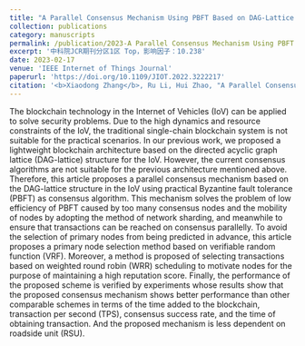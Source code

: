 ```yaml
---
title: "A Parallel Consensus Mechanism Using PBFT Based on DAG-Lattice Structure in the Internet of Vehicles"
collection: publications
category: manuscripts
permalink: /publication/2023-A Parallel Consensus Mechanism Using PBFT Based on DAG-Lattice Structure in the Internet of Vehicles
excerpt: '中科院JCR期刊分区1区 Top，影响因子：10.238'
date: 2023-02-17
venue: 'IEEE Internet of Things Journal'
paperurl: 'https://doi.org/10.1109/JIOT.2022.3222217'
citation: '<b>Xiaodong Zhang</b>, Ru Li, Hui Zhao, "A Parallel Consensus Mechanism Using PBFT Based on DAG-Lattice Structure in the Internet of Vehicles", IEEE Internet of Things Journal, vol. 10, no. 6, pp. 5418-5433, 2023. '
---
```


The blockchain technology in the Internet of Vehicles (IoV) can be applied to solve security problems. Due to the high dynamics and resource constraints of the IoV, the traditional single-chain blockchain system is not suitable for the practical scenarios. In our previous work, we proposed a lightweight blockchain architecture based on the directed acyclic graph lattice (DAG-lattice) structure for the IoV. However, the current consensus algorithms are not suitable for the previous architecture mentioned above. Therefore, this article proposes a parallel consensus mechanism based on the DAG-lattice structure in the IoV using practical Byzantine fault tolerance (PBFT) as consensus algorithm. This mechanism solves the problem of low efficiency of PBFT caused by too many consensus nodes and the mobility of nodes by adopting the method of network sharding, and meanwhile to ensure that transactions can be reached on consensus parallelly. To avoid the selection of primary nodes from being predicted in advance, this article proposes a primary node selection method based on verifiable random function (VRF). Moreover, a method is proposed of selecting transactions based on weighted round robin (WRR) scheduling to motivate nodes for the purpose of maintaining a high reputation score. Finally, the performance of the proposed scheme is verified by experiments whose results show that the proposed consensus mechanism shows better performance than other comparable schemes in terms of the time added to the blockchain, transaction per second (TPS), consensus success rate, and the time of obtaining transaction. And the proposed mechanism is less dependent on roadside unit (RSU).
